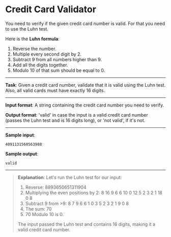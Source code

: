 # Credit Card Validator

You need to verify if the given credit card number is valid. For that you need to use the Luhn test. 
 
Here is the **Luhn formula**: 
1. Reverse the number. 
2. Multiple every second digit by 2.  
3. Subtract 9 from all numbers higher than 9. 
4. Add all the digits together. 
5. Modulo 10 of that sum should be equal to 0.  
 
---

**Task**: Given a credit card number, validate that it is valid using the Luhn test. Also, all valid cards must have exactly 16 digits. 
 
---

**Input format**: A string containing the credit card number you need to verify. 
 
**Output format**: 'valid' in case the input is a valid credit card number (passes the Luhn test and is 16 digits long), or 'not valid', if it's not. 

---
 
**Sample input**: 
```
4091131560563988
``` 
 
**Sample output**: 
```
valid
```

---

>**Explanation**: Let's run the Luhn test for our input:
>1. Reverse: 8893650651311904
>2. Multiplying the even positions by 2: 8 16 9 6 6 10 0 12 5 2 3 2 1 18 0 8 
>3. Subtract 9 from >9: 8 7 9 6 6 1 0 3 5 2 3 2 1 9 0 8 
>4. The sum: 70 
>5. 70 Modulo 10 is 0.  
>
>The input passed the Luhn test and contains 16 digits, making it a valid credit card number.